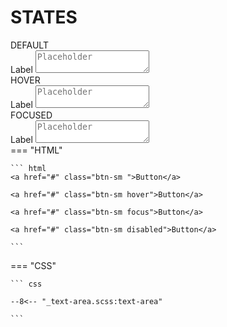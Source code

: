 # **STATES**
<div class="input-main">
    <div class="grid-1-5">
        <div>DEFAULT</div>
        <div>
            <div class = "textarea-field-container">
                <label for ="label">Label</label>
                <textarea class ="textarea-box default" placeholder="Placeholder" aria-label="example default text area"></textarea>
            </div>
        </div>
        <div>HOVER</div>
        <div>
            <div class = "textarea-field-container">
                <label for ="label">Label</label>
                <textarea class ="textarea-box hover" type="textarea" placeholder="Placeholder" aria-label="example hovered text area"></textarea>
            </div>
        </div>
        <div>FOCUSED</div>
        <div>
            <div class = "textarea-field-container">
                <label for ="label">Label</label>
                <textarea class ="textarea-box focused" type="textarea" placeholder="Placeholder" aria-label="example focused text area"></textarea>
            </div>
        </div>
    </div>
</div>
=== "HTML"

    ``` html
    <a href="#" class="btn-sm ">Button</a>

    <a href="#" class="btn-sm hover">Button</a>

    <a href="#" class="btn-sm focus">Button</a>

    <a href="#" class="btn-sm disabled">Button</a>
    
    ```

=== "CSS"

    ``` css

    --8<-- "_text-area.scss:text-area"
    
    ```        
